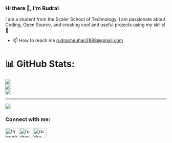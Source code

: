 ### Hi there 👋, I'm Rudra!
I am a student from the Scaler School of Technology. I am passionate about Coding, Open Source, and creating cool and useful projects using my skills! 🌱
- 📫 How to reach me rudrachauhan2888@gmail.com


# 📊 GitHub Stats:
![](https://github-readme-stats.vercel.app/api?username=Rudrakc&theme=dark&hide_border=false&include_all_commits=true&count_private=true)<br/>
![](https://github-readme-streak-stats.herokuapp.com/?user=Rudrakc&theme=dark&hide_border=false)<br/>
![](https://github-readme-stats.vercel.app/api/top-langs/?username=Rudrakc&theme=dark&hide_border=false&include_all_commits=true&count_private=true&layout=compact)

---
[![](https://visitcount.itsvg.in/api?id=Rudrakc&icon=0&color=0d1116)](https://visitcount.itsvg.in)



<h3 align="left">Connect with me:</h3>
<p align="left">
<a href="https://twitter.com/therudrachauhan" target="blank"><img align="center" src="https://raw.githubusercontent.com/rahuldkjain/github-profile-readme-generator/master/src/images/icons/Social/twitter.svg" alt="therudrachauhan" height="30" width="40" /></a>
<a href="https://linkedin.com/in/rudrachauhan" target="blank"><img align="center" src="https://raw.githubusercontent.com/rahuldkjain/github-profile-readme-generator/master/src/images/icons/Social/linked-in-alt.svg" alt="rudrachauhan" height="30" width="40" /></a>
<a href="https://www.leetcode.com/rudra_chauhan" target="blank"><img align="center" src="https://raw.githubusercontent.com/rahuldkjain/github-profile-readme-generator/master/src/images/icons/Social/leet-code.svg" alt="rudra_chauhan" height="30" width="40" /></a>
</p>

<!-- Proudly created with GPRM ( https://gprm.itsvg.in ) -->

<!---
Rudrakc/Rudrakc is a ✨ special ✨ repository because its `README.md` (this file) appears on your GitHub profile.
You can click the Preview link to take a look at your changes.
--->
